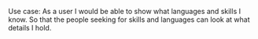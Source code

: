 Use case:
As a user I would be able to show what languages and skills I know.
So that the people seeking for skills and languages can look at what details I hold.
